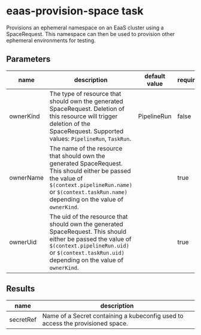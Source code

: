 # eaas-provision-space task

Provisions an ephemeral namespace on an EaaS cluster using a SpaceRequest. This namespace can then be used to provision other ephemeral environments for testing.

## Parameters
|name|description|default value|required|
|---|---|---|---|
|ownerKind|The type of resource that should own the generated SpaceRequest. Deletion of this resource will trigger deletion of the SpaceRequest. Supported values: `PipelineRun`, `TaskRun`.|PipelineRun|false|
|ownerName|The name of the resource that should own the generated SpaceRequest. This should either be passed the value of `$(context.pipelineRun.name)` or `$(context.taskRun.name)` depending on the value of `ownerKind`.||true|
|ownerUid|The uid of the resource that should own the generated SpaceRequest. This should either be passed the value of `$(context.pipelineRun.uid)` or `$(context.taskRun.uid)` depending on the value of `ownerKind`.||true|

## Results
|name|description|
|---|---|
|secretRef|Name of a Secret containing a kubeconfig used to access the provisioned space.|

